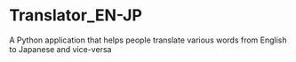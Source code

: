 # Translator_EN-JP
A Python application that helps people translate various words from English to Japanese and vice-versa
